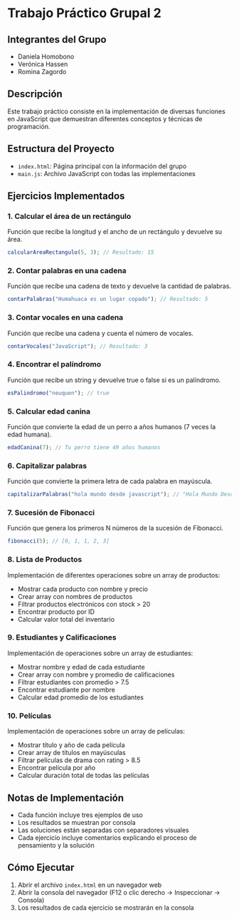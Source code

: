 # Trabajo Práctico Grupal 2

## Integrantes del Grupo
- Daniela Homobono
- Verónica Hassen
- Romina Zagordo

## Descripción
Este trabajo práctico consiste en la implementación de diversas funciones en JavaScript que demuestran diferentes conceptos y técnicas de programación.

## Estructura del Proyecto
- `index.html`: Página principal con la información del grupo
- `main.js`: Archivo JavaScript con todas las implementaciones

## Ejercicios Implementados

### 1. Calcular el área de un rectángulo
Función que recibe la longitud y el ancho de un rectángulo y devuelve su área.
```javascript
calcularAreaRectangulo(5, 3); // Resultado: 15
```

### 2. Contar palabras en una cadena
Función que recibe una cadena de texto y devuelve la cantidad de palabras.
```javascript
contarPalabras("Humahuaca es un lugar copado"); // Resultado: 5
```

### 3. Contar vocales en una cadena
Función que recibe una cadena y cuenta el número de vocales.
```javascript
contarVocales("JavaScript"); // Resultado: 3
```

### 4. Encontrar el palíndromo
Función que recibe un string y devuelve true o false si es un palíndromo.
```javascript
esPalindromo("neuquen"); // true
```

### 5. Calcular edad canina
Función que convierte la edad de un perro a años humanos (7 veces la edad humana).
```javascript
edadCanina(7); // Tu perro tiene 49 años humanos
```

### 6. Capitalizar palabras
Función que convierte la primera letra de cada palabra en mayúscula.
```javascript
capitalizarPalabras("hola mundo desde javascript"); // "Hola Mundo Desde Javascript"
```

### 7. Sucesión de Fibonacci
Función que genera los primeros N números de la sucesión de Fibonacci.
```javascript
fibonacci(5); // [0, 1, 1, 2, 3]
```

### 8. Lista de Productos
Implementación de diferentes operaciones sobre un array de productos:
- Mostrar cada producto con nombre y precio
- Crear array con nombres de productos
- Filtrar productos electrónicos con stock > 20
- Encontrar producto por ID
- Calcular valor total del inventario

### 9. Estudiantes y Calificaciones
Implementación de operaciones sobre un array de estudiantes:
- Mostrar nombre y edad de cada estudiante
- Crear array con nombre y promedio de calificaciones
- Filtrar estudiantes con promedio > 7.5
- Encontrar estudiante por nombre
- Calcular edad promedio de los estudiantes

### 10. Películas
Implementación de operaciones sobre un array de películas:
- Mostrar título y año de cada película
- Crear array de títulos en mayúsculas
- Filtrar películas de drama con rating > 8.5
- Encontrar película por año
- Calcular duración total de todas las películas

## Notas de Implementación
- Cada función incluye tres ejemplos de uso
- Los resultados se muestran por consola
- Las soluciones están separadas con separadores visuales
- Cada ejercicio incluye comentarios explicando el proceso de pensamiento y la solución

## Cómo Ejecutar
1. Abrir el archivo `index.html` en un navegador web
2. Abrir la consola del navegador (F12 o clic derecho -> Inspeccionar -> Consola)
3. Los resultados de cada ejercicio se mostrarán en la consola 